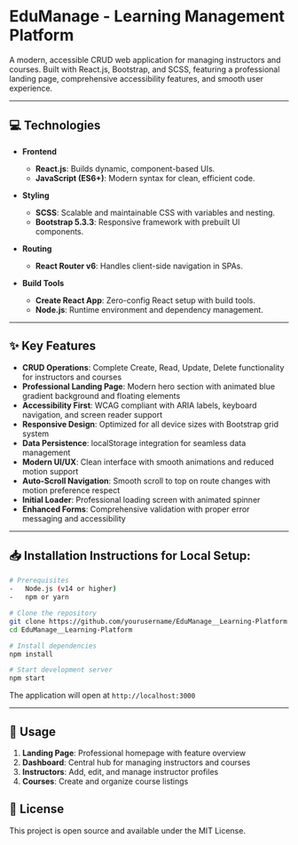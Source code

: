 # EduManage - Learning Management Platform

A modern, accessible CRUD web application for managing instructors and courses. Built with React.js, Bootstrap, and SCSS, featuring a professional landing page, comprehensive accessibility features, and smooth user experience.

---

## 💻 Technologies  

- **Frontend**  
  - **React.js**: Builds dynamic, component-based UIs.  
  - **JavaScript (ES6+)**: Modern syntax for clean, efficient code.  

- **Styling**  
  - **SCSS**: Scalable and maintainable CSS with variables and nesting.  
  - **Bootstrap 5.3.3**: Responsive framework with prebuilt UI components.  

- **Routing**  
  - **React Router v6**: Handles client-side navigation in SPAs.  

- **Build Tools**  
  - **Create React App**: Zero-config React setup with build tools.  
  - **Node.js**: Runtime environment and dependency management.  

---

## ✨ Key Features

-   **CRUD Operations**: Complete Create, Read, Update, Delete functionality for instructors and courses
-   **Professional Landing Page**: Modern hero section with animated blue gradient background and floating elements
-   **Accessibility First**: WCAG compliant with ARIA labels, keyboard navigation, and screen reader support
-   **Responsive Design**: Optimized for all device sizes with Bootstrap grid system
-   **Data Persistence**: localStorage integration for seamless data management
-   **Modern UI/UX**: Clean interface with smooth animations and reduced motion support
-   **Auto-Scroll Navigation**: Smooth scroll to top on route changes with motion preference respect
-   **Initial Loader**: Professional loading screen with animated spinner
-   **Enhanced Forms**: Comprehensive validation with proper error messaging and accessibility

---

## 📥 Installation Instructions for Local Setup:

```bash
# Prerequisites
-   Node.js (v14 or higher)
-   npm or yarn

# Clone the repository
git clone https://github.com/yourusername/EduManage__Learning-Platform.git
cd EduManage__Learning-Platform

# Install dependencies
npm install

# Start development server
npm start
```

The application will open at `http://localhost:3000`

---

## 📱 Usage

1. **Landing Page**: Professional homepage with feature overview
2. **Dashboard**: Central hub for managing instructors and courses
3. **Instructors**: Add, edit, and manage instructor profiles
4. **Courses**: Create and organize course listings

## 📄 License

This project is open source and available under the MIT License.
